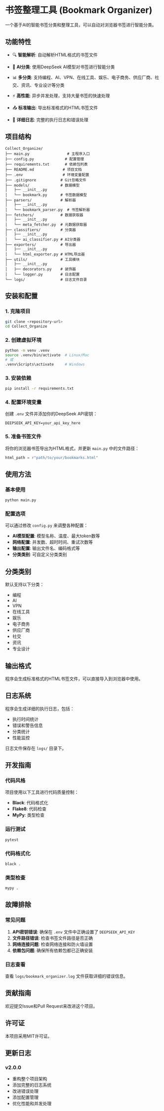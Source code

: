 # 书签整理工具 (Bookmark Organizer)

一个基于AI的智能书签分类和整理工具，可以自动对浏览器书签进行智能分类。

## 功能特性

- 🔍 **智能解析**: 自动解析HTML格式的书签文件
- 🤖 **AI分类**: 使用DeepSeek AI模型对书签进行智能分类
- 📊 **多分类**: 支持编程、AI、VPN、在线工具、娱乐、电子商务、供应厂商、社交、资讯、专业设计等分类
- ⚡ **高性能**: 异步并发处理，支持大量书签的快速处理
- 📤 **标准输出**: 导出标准格式的HTML书签文件
 
- 📝 **详细日志**: 完整的执行日志和错误处理

## 项目结构

```
Collect_Organize/
├── main.py                 # 主程序入口
├── config.py              # 配置管理
├── requirements.txt       # 依赖包列表
├── README.md             # 项目文档
├── .env                  # 环境变量配置
├── .gitignore           # Git忽略文件
├── models/              # 数据模型
│   ├── __init__.py
│   └── bookmark.py      # 书签数据模型
├── parsers/             # 解析器
│   ├── __init__.py
│   └── bookmark_parser.py  # 书签解析器
├── fetchers/            # 数据获取器
│   ├── __init__.py
│   └── meta_fetcher.py  # 元数据获取器
├── classifiers/         # 分类器
│   ├── __init__.py
│   └── ai_classifier.py # AI分类器
├── exporters/           # 导出器
│   ├── __init__.py
│   └── html_exporter.py # HTML导出器
├── utils/               # 工具模块
│   ├── __init__.py
│   ├── decorators.py    # 装饰器
│   └── logger.py        # 日志配置
└── logs/                # 日志文件目录
```

## 安装和配置

### 1. 克隆项目

```bash
git clone <repository-url>
cd Collect_Organize
```

### 2. 创建虚拟环境

```bash
python -m venv .venv
source .venv/bin/activate  # Linux/Mac
# 或
.venv\Scripts\activate     # Windows
```

### 3. 安装依赖

```bash
pip install -r requirements.txt
```

### 4. 配置环境变量

创建 `.env` 文件并添加你的DeepSeek API密钥：

```env
DEEPSEEK_API_KEY=your_api_key_here
```

### 5. 准备书签文件

将你的浏览器书签导出为HTML格式，并更新 `main.py` 中的文件路径：

```python
html_path = r"path/to/your/bookmarks.html"
```

## 使用方法

### 基本使用

```bash
python main.py
```

 

### 配置选项

可以通过修改 `config.py` 来调整各种配置：

- **AI模型配置**: 模型名称、温度、最大token数等
- **网络配置**: 并发数、超时时间、重试次数等
- **输出配置**: 输出文件名、编码格式等
- **分类类别**: 可自定义分类类别

## 分类类别

默认支持以下分类：

- 编程
- AI
- VPN
- 在线工具
- 娱乐
- 电子商务
- 供应厂商
- 社交
- 资讯
- 专业设计

## 输出格式

程序会生成标准格式的HTML书签文件，可以直接导入到浏览器中使用。

## 日志系统

程序会生成详细的执行日志，包括：

- 执行时间统计
- 错误和警告信息
- 分类统计
- 性能监控

日志文件保存在 `logs/` 目录下。

## 开发指南

### 代码风格

项目使用以下工具进行代码质量控制：

- **Black**: 代码格式化
- **Flake8**: 代码检查
- **MyPy**: 类型检查

### 运行测试

```bash
pytest
```

### 代码格式化

```bash
black .
```

### 类型检查

```bash
mypy .
```

## 故障排除

### 常见问题

1. **API密钥错误**: 确保在 `.env` 文件中正确设置了 `DEEPSEEK_API_KEY`
2. **文件路径错误**: 检查书签文件路径是否正确
3. **网络连接问题**: 检查网络连接和防火墙设置
4. **依赖包问题**: 确保所有依赖包都已正确安装

### 日志查看

查看 `logs/bookmark_organizer.log` 文件获取详细的错误信息。

## 贡献指南

欢迎提交Issue和Pull Request来改进这个项目。

## 许可证

本项目采用MIT许可证。

## 更新日志

### v2.0.0
- 重构整个项目架构
- 添加完整的日志系统
- 改进错误处理
- 添加配置管理
- 优化性能和并发处理

